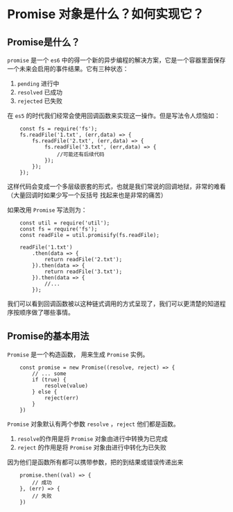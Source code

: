 # Promise 对象是什么？如何实现它？

## Promise是什么？

`promise` 是一个 `es6`  中的得一个新的异步编程的解决方案，它是一个容器里面保存一个未来会启用的事件结果。它有三种状态：

1. `pending`  进行中
2. `resolved` 已成功
3. `rejected` 已失败

在 `es5` 的时代我们经常会使用回调函数来实现这一操作。但是写法令人烦恼如：
```
    const fs = require('fs');
    fs.readFile('1.txt', (err,data) => {
        fs.readFile('2.txt', (err,data) => {
            fs.readFile('3.txt', (err,data) => {
                //可能还有后续代码
            });
        });
    });
```
这样代码会变成一个多层级嵌套的形式，也就是我们常说的回调地狱，非常的难看（大量回调时如果少写一个反括号 找起来也是非常的痛苦）

如果改用 `Promise` 写法则为：
```
    const util = require('util');
    const fs = require('fs');
    const readFile = util.promisify(fs.readFile);

    readFile('1.txt')
        .then(data => {
            return readFile('2.txt');
        }).then(data => {
            return readFile('3.txt');
        }).then(data => {
            //...
        });
```
我们可以看到回调函数被以这种链式调用的方式呈现了，我们可以更清楚的知道程序按顺序做了哪些事情。

## Promise的基本用法
`Promise` 是一个构造函数， 用来生成 `Promise` 实例。

```
    const promise = new Promise((resolve, reject) => {
        // ... some
        if (true) {
            resolve(value)
        } else {
            reject(err)
        }
    })
```
`Promise` 对象默认有两个参数 `resolve` ，`reject` 他们都是函数。

1. `resolve`的作用是将 `Promise` 对象由进行中转换为已完成
2. `reject` 的作用是将 `Promise` 对象由进行中转化为已失败

因为他们是函数所有都可以携带参数，把的到结果或错误传递出来
```
    promise.then((val) => {
        // 成功
    }, (err) => {
        // 失败
    })
```
